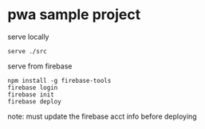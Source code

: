 # pwa sample project

serve locally

    serve ./src

serve from firebase

    npm install -g firebase-tools
    firebase login
    firebase init
    firebase deploy

note: must update the firebase acct info before deploying
